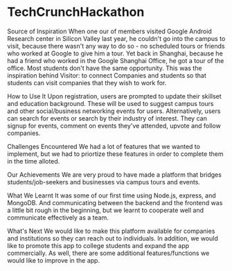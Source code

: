 # TechCrunchHackathon

Source of Inspiration
When one our of members visited Google Android Research center in Silicon Valley last year, he couldn't go into the campus to visit, because there wasn't any way to do so - no scheduled tours or friends who worked at Google to give him a tour. Yet back in Shanghai, because he had a friend who worked in the Google Shanghai Office, he got a tour of the office. Most students don't have the same opportunity. This was the inspiration behind Visitor: to connect Companies and students so that students can visit companies that they wish to work for.

How to Use It
Upon registration, users are prompted to update their skillset and education background. These will be used to suggest campus tours and other social/business networking events for users. Alternatively, users can search for events or search by their industry of interest. They can signup for events, comment on events they've attended, upvote and follow companies. 


Challenges Encountered
We had a lot of features that we wanted to implement, but we had to priortize these features in order to complete them in the time alloted.

Our Achievements
We are very proud to have made a platform that bridges students/job-seekers and businesses via campus tours and events.

What We Learnt
It was some of our first time using Node.js, express, and MongoDB. And communicating between the backend and the frontend was a little bit rough in the beginning, but we learnt to cooperate well and communicate effectively as a team.

What's Next
We would like to make this platform available for companies and institutions so they can reach out to individuals. In addition, we would like to promote this app to college students and expand the app commercially. As well, there are some additional features/functions we would like to improve in the app.
